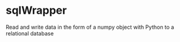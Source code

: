 # sqlWrapper
Read and write data in the form of a numpy object with Python to a relational database
